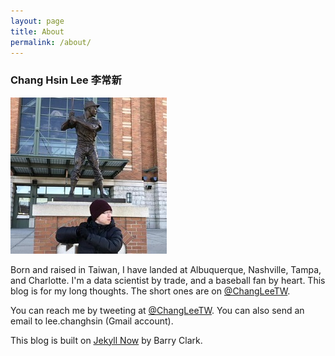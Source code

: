 ```yaml
---
layout: page
title: About
permalink: /about/
---
```


### Chang Hsin Lee 李常新

![profile-pic](/figure/source/profile.jpg)

Born and raised in Taiwan, I have landed at Albuquerque, Nashville, Tampa, and Charlotte. I'm a data scientist by trade, and a baseball fan by heart. This blog is for my long thoughts. The short ones are on [@ChangLeeTW](https://twitter.com/ChangLeeTW).

You can reach me by tweeting at [@ChangLeeTW](https://twitter.com/ChangLeeTW). You can also send an email to lee.changhsin (Gmail account).

This blog is built on [Jekyll Now](https://github.com/barryclark/jekyll-now) by Barry Clark.
